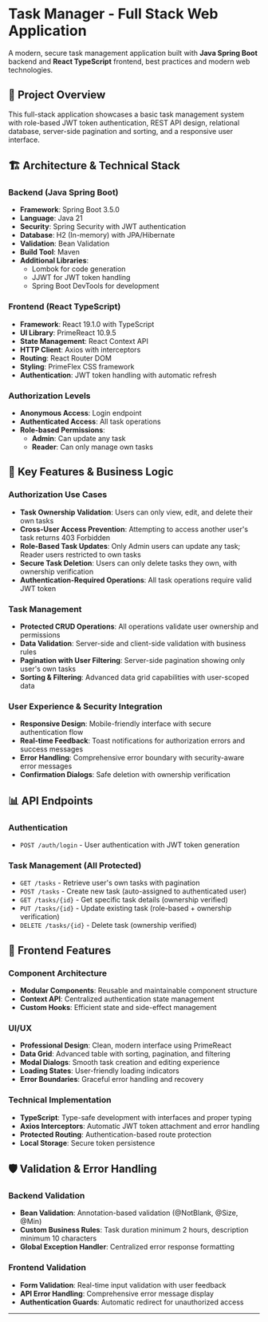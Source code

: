 # Task Manager - Full Stack Web Application

A modern, secure task management application built with **Java Spring Boot** backend and **React TypeScript** frontend, best practices and modern web technologies.

## 🎯 Project Overview

This full-stack application showcases a basic task management system with role-based JWT token authentication, REST API design, relational database, server-side pagination and sorting, and a responsive user interface.

## 🏗️ Architecture & Technical Stack

### Backend (Java Spring Boot)
- **Framework**: Spring Boot 3.5.0
- **Language**: Java 21
- **Security**: Spring Security with JWT authentication
- **Database**: H2 (In-memory) with JPA/Hibernate
- **Validation**: Bean Validation 
- **Build Tool**: Maven
- **Additional Libraries**:
  - Lombok for code generation
  - JJWT for JWT token handling
  - Spring Boot DevTools for development

### Frontend (React TypeScript)
- **Framework**: React 19.1.0 with TypeScript
- **UI Library**: PrimeReact 10.9.5 
- **State Management**: React Context API
- **HTTP Client**: Axios with interceptors
- **Routing**: React Router DOM
- **Styling**: PrimeFlex CSS framework
- **Authentication**: JWT token handling with automatic refresh



### Authorization Levels
- **Anonymous Access**: Login endpoint
- **Authenticated Access**: All task operations
- **Role-based Permissions**:
  - **Admin**: Can update any task
  - **Reader**: Can only manage own tasks

## 🚀 Key Features & Business Logic

###  Authorization Use Cases
- **Task Ownership Validation**: Users can only view, edit, and delete their own tasks
- **Cross-User Access Prevention**: Attempting to access another user's task returns 403 Forbidden
- **Role-Based Task Updates**: Only Admin users can update any task; Reader users restricted to own tasks
- **Secure Task Deletion**: Users can only delete tasks they own, with ownership verification
- **Authentication-Required Operations**: All task operations require valid JWT token

### Task Management
- **Protected CRUD Operations**: All operations validate user ownership and permissions
- **Data Validation**: Server-side and client-side validation with business rules
- **Pagination with User Filtering**: Server-side pagination showing only user's own tasks
- **Sorting & Filtering**: Advanced data grid capabilities with user-scoped data

### User Experience & Security Integration
- **Responsive Design**: Mobile-friendly interface with secure authentication flow
- **Real-time Feedback**: Toast notifications for authorization errors and success messages
- **Error Handling**: Comprehensive error boundary with security-aware error messages
- **Confirmation Dialogs**: Safe deletion with ownership verification


## 📊 API Endpoints

### Authentication
- `POST /auth/login` - User authentication with JWT token generation

### Task Management (All Protected)
- `GET /tasks` - Retrieve user's own tasks with pagination
- `POST /tasks` - Create new task (auto-assigned to authenticated user)
- `GET /tasks/{id}` - Get specific task details (ownership verified)
- `PUT /tasks/{id}` - Update existing task (role-based + ownership verification)
- `DELETE /tasks/{id}` - Delete task (ownership verified)

## 🎨 Frontend Features

### Component Architecture
- **Modular Components**: Reusable and maintainable component structure
- **Context API**: Centralized authentication state management
- **Custom Hooks**: Efficient state and side-effect management

### UI/UX 
- **Professional Design**: Clean, modern interface using PrimeReact
- **Data Grid**: Advanced table with sorting, pagination, and filtering
- **Modal Dialogs**: Smooth task creation and editing experience
- **Loading States**: User-friendly loading indicators
- **Error Boundaries**: Graceful error handling and recovery

### Technical Implementation
- **TypeScript**: Type-safe development with interfaces and proper typing
- **Axios Interceptors**: Automatic JWT token attachment and error handling
- **Protected Routing**: Authentication-based route protection
- **Local Storage**: Secure token persistence

## 🛡️ Validation & Error Handling

### Backend Validation
- **Bean Validation**: Annotation-based validation (@NotBlank, @Size, @Min)
- **Custom Business Rules**: Task duration minimum 2 hours, description minimum 10 characters
- **Global Exception Handler**: Centralized error response formatting

### Frontend Validation
- **Form Validation**: Real-time input validation with user feedback
- **API Error Handling**: Comprehensive error message display
- **Authentication Guards**: Automatic redirect for unauthorized access



---



